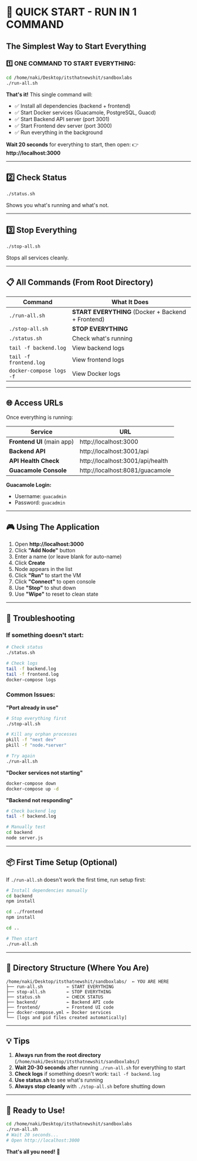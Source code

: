 
# 🚀 QUICK START - RUN IN 1 COMMAND

## The Simplest Way to Start Everything

### 1️⃣ ONE COMMAND TO START EVERYTHING:

```bash
cd /home/naki/Desktop/itsthatnewshit/sandboxlabs
./run-all.sh
```

**That's it!** This single command will:
- ✅ Install all dependencies (backend + frontend)
- ✅ Start Docker services (Guacamole, PostgreSQL, Guacd)
- ✅ Start Backend API server (port 3001)
- ✅ Start Frontend dev server (port 3000)
- ✅ Run everything in the background

**Wait 20 seconds** for everything to start, then open:
👉 **http://localhost:3000**

---

## 2️⃣ Check Status

```bash
./status.sh
```

Shows you what's running and what's not.

---

## 3️⃣ Stop Everything

```bash
./stop-all.sh
```

Stops all services cleanly.

---

## 📋 All Commands (From Root Directory)

| Command | What It Does |
|---------|--------------|
| `./run-all.sh` | **START EVERYTHING** (Docker + Backend + Frontend) |
| `./stop-all.sh` | **STOP EVERYTHING** |
| `./status.sh` | Check what's running |
| `tail -f backend.log` | View backend logs |
| `tail -f frontend.log` | View frontend logs |
| `docker-compose logs -f` | View Docker logs |

---

## 🌐 Access URLs

Once everything is running:

| Service | URL |
|---------|-----|
| **Frontend UI** (main app) | http://localhost:3000 |
| **Backend API** | http://localhost:3001/api |
| **API Health Check** | http://localhost:3001/api/health |
| **Guacamole Console** | http://localhost:8081/guacamole |

**Guacamole Login:**
- Username: `guacadmin`
- Password: `guacadmin`

---

## 🎮 Using The Application

1. Open **http://localhost:3000**
2. Click **"Add Node"** button
3. Enter a name (or leave blank for auto-name)
4. Click **Create**
5. Node appears in the list
6. Click **"Run"** to start the VM
7. Click **"Connect"** to open console
8. Use **"Stop"** to shut down
9. Use **"Wipe"** to reset to clean state

---

## 🐛 Troubleshooting

### If something doesn't start:

```bash
# Check status
./status.sh

# Check logs
tail -f backend.log
tail -f frontend.log
docker-compose logs
```

### Common Issues:

**"Port already in use"**
```bash
# Stop everything first
./stop-all.sh

# Kill any orphan processes
pkill -f "next dev"
pkill -f "node.*server"

# Try again
./run-all.sh
```

**"Docker services not starting"**
```bash
docker-compose down
docker-compose up -d
```

**"Backend not responding"**
```bash
# Check backend log
tail -f backend.log

# Manually test
cd backend
node server.js
```

---

## 📦 First Time Setup (Optional)

If `./run-all.sh` doesn't work the first time, run setup first:

```bash
# Install dependencies manually
cd backend
npm install

cd ../frontend
npm install

cd ..

# Then start
./run-all.sh
```

---

## 🎯 Directory Structure (Where You Are)

```
/home/naki/Desktop/itsthatnewshit/sandboxlabs/  ← YOU ARE HERE
├── run-all.sh         ← START EVERYTHING
├── stop-all.sh        ← STOP EVERYTHING  
├── status.sh          ← CHECK STATUS
├── backend/           ← Backend API code
├── frontend/          ← Frontend UI code
├── docker-compose.yml ← Docker services
└── [logs and pid files created automatically]
```

---

## 💡 Tips

1. **Always run from the root directory** (`/home/naki/Desktop/itsthatnewshit/sandboxlabs/`)
2. **Wait 20-30 seconds** after running `./run-all.sh` for everything to start
3. **Check logs** if something doesn't work: `tail -f backend.log`
4. **Use status.sh** to see what's running
5. **Always stop cleanly** with `./stop-all.sh` before shutting down

---

## 🚀 Ready to Use!

```bash
cd /home/naki/Desktop/itsthatnewshit/sandboxlabs
./run-all.sh
# Wait 20 seconds...
# Open http://localhost:3000
```

**That's all you need!** 🎉
